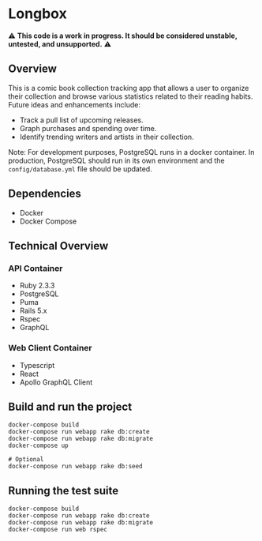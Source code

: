 # Longbox

:warning: **This code is a work in progress. It should be considered unstable, untested, and unsupported.** :warning:

## Overview

This is a comic book collection tracking app that allows a user to organize their collection and browse various statistics related to their reading habits. Future ideas and enhancements include:

  * Track a pull list of upcoming releases. 
  * Graph purchases and spending over time.
  * Identify trending writers and artists in their collection.

Note: For development purposes, PostgreSQL runs in a docker container. In production, PostgreSQL should run in its own environment and the `config/database.yml` file should be updated.

## Dependencies

  * Docker
  * Docker Compose

## Technical Overview

### API Container
  * Ruby 2.3.3
  * PostgreSQL
  * Puma
  * Rails 5.x
  * Rspec
  * GraphQL

### Web Client Container
  * Typescript
  * React
  * Apollo GraphQL Client

## Build and run the project

    docker-compose build
    docker-compose run webapp rake db:create
    docker-compose run webapp rake db:migrate
    docker-compose up

    # Optional
    docker-compose run webapp rake db:seed

## Running the test suite

    docker-compose build
    docker-compose run webapp rake db:create
    docker-compose run webapp rake db:migrate
    docker-compose run web rspec
